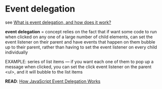 # Event delegation

see [What is event delegation, and how does it work?](https://developer.mozilla.org/en-US/docs/Learn/JavaScript/Building_blocks/Events#Event_delegation)

**event delegation** = concept relies on the fact that if want some code to run when clicked on any one of a large number of child elements, can set the event listener on their parent and have events that happen on them bubble up to their parent, rather than having to set the event listener on every child individually

EXAMPLE: series of list items — if you want each one of them to pop up a message when clicked, you can set the click event listener on the parent &lt;ul&gt;, and it will bubble to the list items

**READ**: [How JavaScript Event Delegation Works](https://davidwalsh.name/event-delegate)